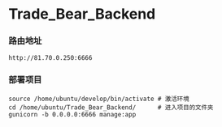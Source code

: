# Trade_Bear_Backend
### 路由地址
```
http://81.70.0.250:6666
```
### 部署项目
```
source /home/ubuntu/develop/bin/activate # 激活环境
cd /home/ubuntu/Trade_Bear_Backend/      # 进入项目的文件夹
gunicorn -b 0.0.0.0:6666 manage:app      
```